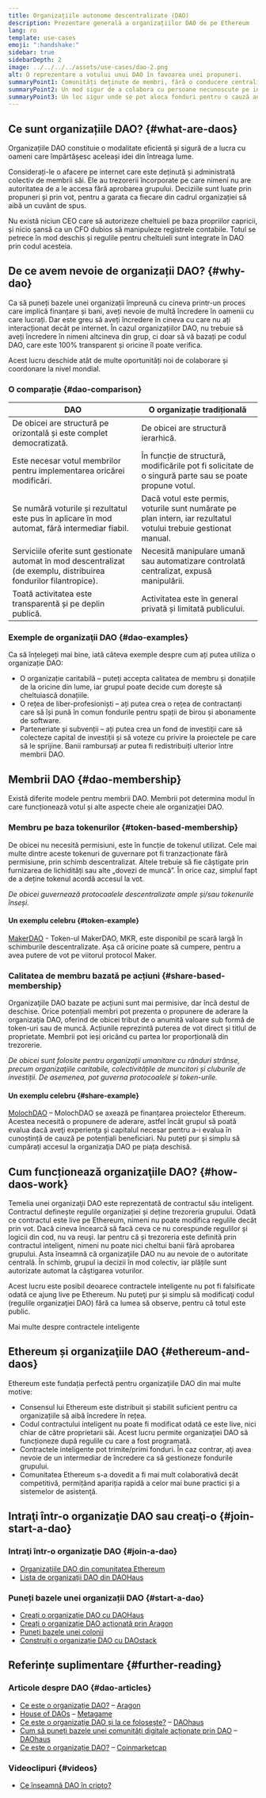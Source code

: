 ```yaml
---
title: Organizațiile autonome descentralizate (DAO)
description: Prezentare generală a organizațiilor DAO de pe Ethereum
lang: ro
template: use-cases
emoji: ":handshake:"
sidebar: true
sidebarDepth: 2
image: ../../../../assets/use-cases/dao-2.png
alt: O reprezentare a votului unui DAO în favoarea unei propuneri.
summaryPoint1: Comunități deținute de membri, fără o conducere centralizată.
summaryPoint2: Un mod sigur de a colabora cu persoane necunoscute pe internet.
summaryPoint3: Un loc sigur unde se pot aloca fonduri pentru o cauză anume.
---
```


## Ce sunt organizațiile DAO? {#what-are-daos}

Organizațiile DAO constituie o modalitate eficientă și sigură de a lucra cu oameni care împărtășesc aceleași idei din întreaga lume.

Considerați-le o afacere pe internet care este deținută și administrată colectiv de membrii săi. Ele au trezorerii încorporate pe care nimeni nu are autoritatea de a le accesa fără aprobarea grupului. Deciziile sunt luate prin propuneri și prin vot, pentru a garata ca fiecare din cadrul organizației să aibă un cuvânt de spus.

Nu există niciun CEO care să autorizeze cheltuieli pe baza propriilor capricii, și nicio șansă ca un CFO dubios să manipuleze registrele contabile. Totul se petrece în mod deschis și regulile pentru cheltuieli sunt integrate în DAO prin codul acesteia.

## De ce avem nevoie de organizații DAO? {#why-dao}

Ca să puneți bazele unei organizații împreună cu cineva printr-un proces care implică finanțare și bani, aveți nevoie de multă încredere în oamenii cu care lucrați. Dar este greu să aveți încredere în cineva cu care nu ați interacționat decât pe internet. În cazul organizațiilor DAO, nu trebuie să aveți încredere în nimeni altcineva din grup, ci doar să vă bazați pe codul DAO, care este 100% transparent și oricine îl poate verifica.

Acest lucru deschide atât de multe oportunități noi de colaborare și coordonare la nivel mondial.

### O comparație {#dao-comparison}

| DAO                                                                                                                  | O organizație tradițională                                                                                      |
| -------------------------------------------------------------------------------------------------------------------- | --------------------------------------------------------------------------------------------------------------- |
| De obicei are structură pe orizontală și este complet democratizată.                                                 | De obicei are structură ierarhică.                                                                              |
| Este necesar votul membrilor pentru implementarea oricărei modificări.                                               | În funcție de structură, modificările pot fi solicitate de o singură parte sau se poate propune votul.          |
| Se numără voturile și rezultatul este pus în aplicare în mod automat, fără intermediar fiabil.                       | Dacă votul este permis, voturile sunt numărate pe plan intern, iar rezultatul votului trebuie gestionat manual. |
| Serviciile oferite sunt gestionate automat în mod descentralizat (de exemplu, distribuirea fondurilor filantropice). | Necesită manipulare umană sau automatizare controlată centralizat, expusă manipulării.                          |
| Toată activitatea este transparentă și pe deplin publică.                                                            | Activitatea este în general privată și limitată publicului.                                                     |

### Exemple de organizaţii DAO {#dao-examples}

Ca să înțelegeți mai bine, iată câteva exemple despre cum ați putea utiliza o organizație DAO:

- O organizație caritabilă – puteți accepta calitatea de membru și donațiile de la oricine din lume, iar grupul poate decide cum dorește să cheltuiască donațiile.
- O rețea de liber-profesioniști – ați putea crea o rețea de contractanți care să își pună în comun fondurile pentru spații de birou și abonamente de software.
- Parteneriate și subvenții – ați putea crea un fond de investiții care să colecteze capital de investiții și să voteze cu privire la proiectele pe care să le sprijine. Banii rambursați ar putea fi redistribuiți ulterior între membrii DAO.

## Membrii DAO {#dao-membership}

Există diferite modele pentru membrii DAO. Membrii pot determina modul în care funcționează votul și alte aspecte cheie ale organizaţiei DAO.

### Membru pe baza tokenurilor {#token-based-membership}

De obicei nu necesită permisiuni, este în funcție de tokenul utilizat. Cele mai multe dintre aceste tokenuri de guvernare pot fi tranzacționate fără permisiune, prin schimb descentralizat. Altele trebuie să fie câștigate prin furnizarea de lichidități sau alte „dovezi de muncă”. În orice caz, simplul fapt de a deține tokenul acordă accesul la vot.

_De obicei guvernează protocoalele descentralizate ample și/sau tokenurile înseși._

#### Un exemplu celebru {#token-example}

[MakerDAO](https://makerdao.com) - Token-ul MakerDAO, MKR, este disponibil pe scară largă în schimburile descentralizate. Așa că oricine poate să cumpere, pentru a avea putere de vot pe viitorul protocol Maker.

### Calitatea de membru bazată pe acțiuni {#share-based-membership}

Organizaţiile DAO bazate pe acțiuni sunt mai permisive, dar încă destul de deschise. Orice potențiali membri pot prezenta o propunere de aderare la organizaţia DAO, oferind de obicei tribut de o anumită valoare sub formă de token-uri sau de muncă. Acțiunile reprezintă puterea de vot direct și titlul de proprietate. Membrii pot ieși oricând cu partea lor proporțională din trezorerie.

_De obicei sunt folosite pentru organizații umanitare cu rânduri strânse, precum organizaţiile caritabile, colectivitățile de muncitori și cluburile de investiții. De asemenea, pot guverna protocoalele și token-urile._

#### Un exemplu celebru {#share-example}

[MolochDAO](http://molochdao.com/) – MolochDAO se axează pe finanțarea proiectelor Ethereum. Acestea necesită o propunere de aderare, astfel încât grupul să poată evalua dacă aveţi experienţa și capitalul necesar pentru a-i evalua în cunoștință de cauză pe potențiali beneficiari. Nu puteți pur și simplu să cumpărați accesul la organizaţia DAO pe piața deschisă.

## Cum funcționează organizaţiile DAO? {#how-daos-work}

Temelia unei organizaţii DAO este reprezentată de contractul său inteligent. Contractul definește regulile organizației și deține trezoreria grupului. Odată ce contractul este live pe Ethereum, nimeni nu poate modifica regulile decât prin vot. Dacă cineva încearcă să facă ceva ce nu corespunde regulilor și logicii din cod, nu va reuşi. Iar pentru că și trezoreria este definită prin contractul inteligent, nimeni nu poate nici cheltui banii fără aprobarea grupului. Asta înseamnă că organizaţiile DAO nu au nevoie de o autoritate centrală. În schimb, grupul ia decizii în mod colectiv, iar plățile sunt autorizate automat la câştigarea voturilor.

Acest lucru este posibil deoarece contractele inteligente nu pot fi falsificate odată ce ajung live pe Ethereum. Nu puteţi pur și simplu să modificaţi codul (regulile organizaţiei DAO) fără ca lumea să observe, pentru că totul este public.

<DocLink to="/developers/docs/smart-contracts/">
  Mai multe despre contractele inteligente
</DocLink>

## Ethereum și organizaţiile DAO {#ethereum-and-daos}

Ethereum este fundația perfectă pentru organizaţiile DAO din mai multe motive:

- Consensul lui Ethereum este distribuit și stabilit suficient pentru ca organizațiile să aibă încredere în rețea.
- Codul contractului inteligent nu poate fi modificat odată ce este live, nici chiar de către proprietarii săi. Acest lucru permite organizaţiei DAO să funcționeze după regulile cu care a fost programată.
- Contractele inteligente pot trimite/primi fonduri. În caz contrar, aţi avea nevoie de un intermediar de încredere ca să gestioneze fondurile grupului.
- Comunitatea Ethereum s-a dovedit a fi mai mult colaborativă decât competitivă, permițând apariția rapidă a celor mai bune practici și a sistemelor de asistenţă.

## Intraţi într-o organizaţie DAO sau creaţi-o {#join-start-a-dao}

### Intraţi într-o organizaţie DAO {#join-a-dao}

- [Organizaţiile DAO din comunitatea Ethereum](/community/get-involved/#decentralized-autonomous-organizations-daos)
- [Lista de organizaţii DAO din DAOHaus](https://app.daohaus.club/explore)

### Puneți bazele unei organizații DAO {#start-a-dao}

- [Creați o organizație DAO cu DAOHaus](https://app.daohaus.club/summon)
- [Creați o organizație DAO acționată prin Aragon](https://aragon.org/product)
- [Puneți bazele unei colonii](https://colony.io/)
- [Construiți o organizație DAO cu DAOstack](https://daostack.io/)

## Referințe suplimentare {#further-reading}

### Articole despre DAO {#dao-articles}

- [Ce este o organizaţie DAO?](https://aragon.org/dao) – [Aragon](https://aragon.org/)
- [House of DAOs](https://wiki.metagame.wtf/docs/great-houses/house-of-daos) – [Metagame](https://wiki.metagame.wtf/)
- [Ce este o organizaţie DAO și la ce folosește?](https://daohaus.substack.com/p/-what-is-a-dao-and-what-is-it-for) – [DAOhaus](https://daohaus.club/)
- [Cum să puneți bazele unei comunități digitale acționate prin DAO](https://daohaus.substack.com/p/four-and-a-half-steps-to-start-a) – [DAOhaus](https://daohaus.club/)
- [Ce este o organizație DAO?](https://coinmarketcap.com/alexandria/article/what-is-a-dao) – [Coinmarketcap](https://coinmarketcap.com)

### Videoclipuri {#videos}

- [Ce înseamnă DAO în cripto?](https://youtu.be/KHm0uUPqmVE)
